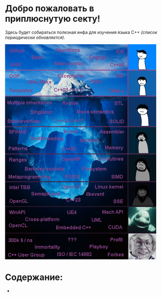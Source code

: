 # Добро пожаловать в приплюснутую секту!

Здесь будет собираться полезная инфа для изучения языка C++ *(список периодически обновляется)*.

![C++ Roadmap](roadmap.png)

# Содержание:
- 
